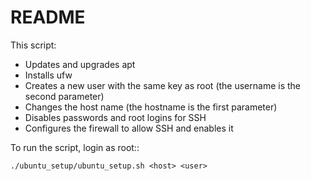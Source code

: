 # README

This script:

* Updates and upgrades apt
* Installs ufw
* Creates a new user with the same key as root (the username is the second parameter)
* Changes the host name (the hostname is the first parameter)
* Disables passwords and root logins for SSH
* Configures the firewall to allow SSH and enables it

To run the script, login as root::
```shell
./ubuntu_setup/ubuntu_setup.sh <host> <user>
```
